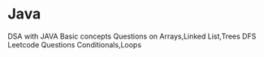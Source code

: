 # Java
DSA with JAVA
Basic concepts
Questions on Arrays,Linked List,Trees
DFS
Leetcode Questions 
Conditionals,Loops

